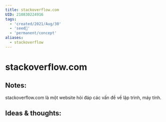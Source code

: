 ```yaml
---
title: stackoverflow.com
UID: 210830224916
tags:
  - 'created/2021/Aug/30'
  - 'seed🥜'
  - 'permanent/concept'
aliases:
  - stackoverflow
---
```

# stackoverflow.com

## Notes:
stackoverflow.com là một website hỏi đáp các vấn đề về lập trình, máy tính.

## Ideas & thoughts:

